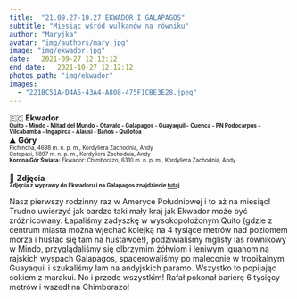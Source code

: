 ```yaml
---
title:  "21.09.27-10.27 EKWADOR I GALAPAGOS"
subtitle: "Miesiąc wśród wulkanów na równiku"
author: "Maryjka"
avatar: "img/authors/mary.jpg"
image: "img/ekwador.jpg"
date:   2021-09-27 12:12:12
end_date:   2021-10-27 12:12:12
photos_path: "img/ekwador"
images:
  - "221BC51A-D4A5-43A4-A808-475F1CBE3E28.jpeg"
---
```

🇪🇨 **Ekwador**<br/>
**<sub><sup>Quito - Mindo - Mitad del Mundo - Otavalo - Galapagos - Guayaquil - Cuenca - PN Podocarpus - Vilcabamba - Ingapirca - Alausi - Baños - Quilotoa</sup></sub>**
<br/>
⛰️ **Góry**<br/>
<sub><sup>Pichincha, 4698 m. n. p. m., Kordyliera Zachodnia, Andy</sup></sub><br/>
<sub><sup>Cotopaxi, 5897 m. n. p. m., Kordyliera Zachodnia, Andy</sup></sub><br/>
<sub><sup>**Korona Gór Świata:** Ekwador: Chimborazo, 6310 m. n. p. m., Kordyliera Zachodnia, Andy</sup></sub><br/>
<br/>
📸 **Zdjęcia**<br/>
<sub><sup>**Zdjęcia z wyprawy do Ekwadoru i na Galapagos znajdziecie <a href="https://photos.app.goo.gl/i22KStXb5zL4Rn5R9">tutaj</a>**</sup></sub>

Nasz pierwszy rodzinny raz w Ameryce Południowej i to aż na miesiąc! Trudno uwierzyć jak bardzo taki mały kraj jak Ekwador może być zróżnicowany. Łapaliśmy zadyszkę w wysokopołożonym Quito (gdzie z centrum miasta można wjechać kolejką na 4 tysiące metrów nad poziomem morza i huśtać się tam na huśtawce!), podziwialiśmy mglisty las równikowy w Mindo, przyglądaliśmy się olbrzymim żółwiom i leniwym iguanom na rajskich wyspach Galapagos, spacerowaliśmy po maleconie w tropikalnym Guayaquil i szukaliśmy lam na andyjskich paramo. Wszystko to popijając sokiem z marakui. No i przede wszystkim! Rafał pokonał barierę 6 tysięcy metrów i wszedł na Chimborazo!

